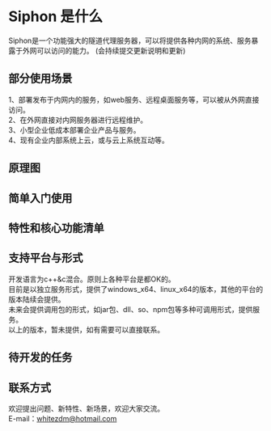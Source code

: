 # Siphon 是什么
Siphon是一个功能强大的隧道代理服务器，可以将提供各种内网的系统、服务暴露于外网可以访问的能力。
(会持续提交更新说明和更新)
## 部分使用场景
1、部署发布于内网内的服务，如web服务、远程桌面服务等，可以被从外网直接访问。  
2、在外网直接对内网服务器进行远程维护。  
3、小型企业低成本部署企业产品与服务。  
4、现有企业内部系统上云，或与云上系统互动等。  
## 原理图
## 简单入门使用

## 特性和核心功能清单

## 支持平台与形式
开发语言为c++&c混合。原则上各种平台是都OK的。  
目前是以独立服务形式，提供了windows_x64、linux_x64的版本，其他的平台的版本陆续会提供。  
未来会提供调用包的形式，如jar包、dll、so、npm包等多种可调用形式，提供服务。  
以上的版本，暂未提供，如有需要可以直接联系。  
## 待开发的任务


## 联系方式
欢迎提出问题、新特性、新场景，欢迎大家交流。  
E-mail：whitezdm@hotmail.com